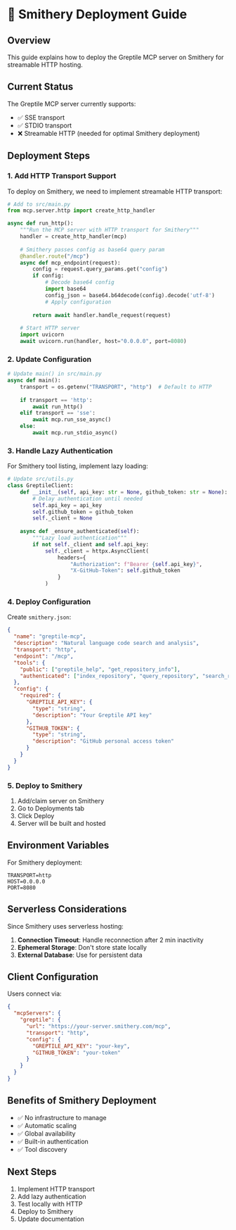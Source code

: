 # 🚀 Smithery Deployment Guide

## Overview

This guide explains how to deploy the Greptile MCP server on Smithery for streamable HTTP hosting.

## Current Status

The Greptile MCP server currently supports:
- ✅ SSE transport 
- ✅ STDIO transport
- ❌ Streamable HTTP (needed for optimal Smithery deployment)

## Deployment Steps

### 1. Add HTTP Transport Support

To deploy on Smithery, we need to implement streamable HTTP transport:

```python
# Add to src/main.py
from mcp.server.http import create_http_handler

async def run_http():
    """Run the MCP server with HTTP transport for Smithery"""
    handler = create_http_handler(mcp)
    
    # Smithery passes config as base64 query param
    @handler.route("/mcp")
    async def mcp_endpoint(request):
        config = request.query_params.get("config")
        if config:
            # Decode base64 config
            import base64
            config_json = base64.b64decode(config).decode('utf-8')
            # Apply configuration
        
        return await handler.handle_request(request)
    
    # Start HTTP server
    import uvicorn
    await uvicorn.run(handler, host="0.0.0.0", port=8080)
```

### 2. Update Configuration

```python
# Update main() in src/main.py
async def main():
    transport = os.getenv("TRANSPORT", "http")  # Default to HTTP
    
    if transport == 'http':
        await run_http()
    elif transport == 'sse':
        await mcp.run_sse_async()
    else:
        await mcp.run_stdio_async()
```

### 3. Handle Lazy Authentication

For Smithery tool listing, implement lazy loading:

```python
# Update src/utils.py
class GreptileClient:
    def __init__(self, api_key: str = None, github_token: str = None):
        # Delay authentication until needed
        self.api_key = api_key
        self.github_token = github_token
        self._client = None
    
    async def _ensure_authenticated(self):
        """Lazy load authentication"""
        if not self._client and self.api_key:
            self._client = httpx.AsyncClient(
                headers={
                    "Authorization": f"Bearer {self.api_key}",
                    "X-GitHub-Token": self.github_token
                }
            )
```

### 4. Deploy Configuration

Create `smithery.json`:

```json
{
  "name": "greptile-mcp",
  "description": "Natural language code search and analysis",
  "transport": "http",
  "endpoint": "/mcp",
  "tools": {
    "public": ["greptile_help", "get_repository_info"],
    "authenticated": ["index_repository", "query_repository", "search_repository"]
  },
  "config": {
    "required": {
      "GREPTILE_API_KEY": {
        "type": "string",
        "description": "Your Greptile API key"
      },
      "GITHUB_TOKEN": {
        "type": "string", 
        "description": "GitHub personal access token"
      }
    }
  }
}
```

### 5. Deploy to Smithery

1. Add/claim server on Smithery
2. Go to Deployments tab  
3. Click Deploy
4. Server will be built and hosted

## Environment Variables

For Smithery deployment:

```env
TRANSPORT=http
HOST=0.0.0.0
PORT=8080
```

## Serverless Considerations

Since Smithery uses serverless hosting:

1. **Connection Timeout**: Handle reconnection after 2 min inactivity
2. **Ephemeral Storage**: Don't store state locally
3. **External Database**: Use for persistent data

## Client Configuration

Users connect via:

```json
{
  "mcpServers": {
    "greptile": {
      "url": "https://your-server.smithery.com/mcp",
      "transport": "http",
      "config": {
        "GREPTILE_API_KEY": "your-key",
        "GITHUB_TOKEN": "your-token"
      }
    }
  }
}
```

## Benefits of Smithery Deployment

- ✅ No infrastructure to manage
- ✅ Automatic scaling
- ✅ Global availability
- ✅ Built-in authentication
- ✅ Tool discovery

## Next Steps

1. Implement HTTP transport
2. Add lazy authentication
3. Test locally with HTTP
4. Deploy to Smithery
5. Update documentation
